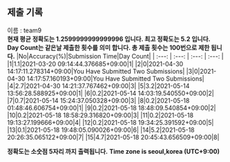 


  
## 제출 기록  
이름 : team9  
**현재 평균 정확도는 1.2599999999999996 입니다. 최고 정확도는 5.2 입니다.**  
**Day Count는 같은날 제출한 횟수를 의미 합니다. 총 제출 횟수는 100번으로 제한 됩니다.**
|No|Accuracy(%)|Submission Time|Day Count|
| :---: | :---: | :---: | :---: |
|1|1.1|2021-03-20 09:14:44.376685+09:00|1|
|2|0|2021-04-30 14:17:11.278314+09:00|You Have Submitted Two Submissions|
|3|0|2021-04-30 14:17:57.160193+09:00|You Have Submitted Two Submissions|
|4|2.7|2021-04-30 14:21:37.767462+09:00|3|
|5|3.2|2021-05-14 13:56:28.588925+09:00|1|
|6|0.2|2021-05-14 14:03:19.540550+09:00|2|
|7|0.7|2021-05-14 15:24:37.050328+09:00|3|
|8|0.2|2021-05-18 01:48:46.606754+09:00|1|
|9|0.2|2021-05-18 18:48:09.540854+09:00|2|
|10|0.2|2021-05-18 18:58:29.316820+09:00|3|
|11|0.2|2021-05-18 19:13:27.199666+09:00|4|
|12|0.2|2021-05-18 19:34:25.391592+09:00|5|
|13|0.1|2021-05-18 19:48:05.090026+09:00|6|
|14|5.2|2021-05-18 20:26:35.065122+09:00|7|
|15|4.7|2021-05-18 20:45:43.656509+09:00|8|


**정확도는 소숫점 5자리 까지 출력됩니다.**
**Time zone is seoul,korea (UTC+9:00)**
